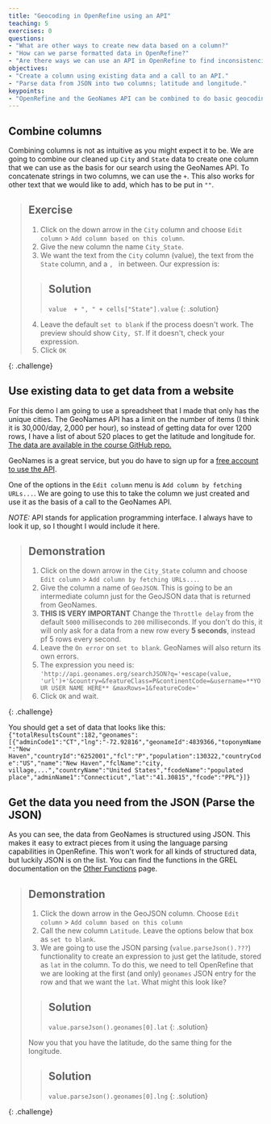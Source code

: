```yaml
---
title: "Geocoding in OpenRefine using an API"
teaching: 5
exercises: 0
questions:
- "What are other ways to create new data based on a column?"
- "How can we parse formatted data in OpenRefine?"
- "Are there ways we can use an API in OpenRefine to find inconsistencies?"
objectives:
- "Create a column using existing data and a call to an API."
- "Parse data from JSON into two columns; latitude and longitude."
keypoints:
- "OpenRefine and the GeoNames API can be combined to do basic geocoding."
---
```


## Combine columns

Combining columns is not as intuitive as you might expect it to be. We  are going to combine our cleaned up `City` and `State` data to create one column that we can use as the basis for our search using the GeoNames API. To concatenate strings in two columns, we can use the `+`. This also works for other text that we would like to add, which has to be put in `""`. 

>## Exercise
>
> 1. Click on the down arrow in the `City` column and choose `Edit column` > `Add column based on this column`.
> 2. Give the new column the name `City_State`.
> 3. We want the text from the `City` column (value), the text from the `State` column, and a `, ` in between. Our expression is:
>
> >## Solution
> > ```value  + ", " + cells["State"].value```
> {: .solution}
>
> 4. Leave the default `set to blank` if the process doesn't work. The preview should show `City, ST`. If it doesn't, check your expression.
> 5. Click `OK` 
>
{: .challenge}

## Use existing data to get data from a website

For this demo I am going to use a spreadsheet that I made that only has the unique cities. The GeoNames API has a limit on the number of items (I think it is 30,000/day, 2,000 per hour), so instead of getting data for over 1200 rows, I have a list of about 520 places to get the latitude and longitude for. [The data are available in the course GitHub repo.](https://raw.githubusercontent.com/kristindawn/DC_OpenRefineTufts/gh-pages/files/Locs_to_GeoCode.csv) 

GeoNames is a great service, but you do have to sign up for a [free account to use the API](http://www.geonames.org/export/). 

One of the options in the `Edit column` menu is `Add column by fetching URLs...`. We are going to use this to take the column we just created and use it as the basis of a call to the GeoNames API. 

*NOTE:* API stands for application programming interface. I always have to look it up, so I thought I would include it here.

>## Demonstration
> 1. Click on the down arrow in the `City_State` column and choose `Edit column` > `Add column by fetching URLs...`.
> 2. Give the column a name of `GeoJSON`. This is going to be an intermediate column just for the GeoJSON data that is returned from GeoNames.
> 3. **THIS IS VERY IMPORTANT** Change the `Throttle delay` from the default `5000` milliseconds to `200` milliseconds. If you don't do this, it will only ask for a data from a new row every **5 seconds**, instead pf 5 rows every second.
> 4. Leave the `On error` on `set to blank`. GeoNames will also return its own errors.
> 5. The expression you need is: 
> ```'http://api.geonames.org/searchJSON?q='+escape(value, 'url')+'&country=&featureClass=P&continentCode=&username=**YOUR USER NAME HERE** &maxRows=1&featureCode='```
> 6. Click `OK` and wait.
>
{: .challenge}

You should get a set of data that looks like this:
``{"totalResultsCount":182,"geonames":[{"adminCode1":"CT","lng":"-72.92816","geonameId":4839366,"toponymName":"New Haven","countryId":"6252001","fcl":"P","population":130322,"countryCode":"US","name":"New Haven","fclName":"city, village,...","countryName":"United States","fcodeName":"populated place","adminName1":"Connecticut","lat":"41.30815","fcode":"PPL"}]}``

## Get the data you need from the JSON (Parse the JSON)

As you can see, the data from GeoNames is structured using JSON. This makes it easy to extract pieces from it using the language parsing capabilities in OpenRefine. This won't work for all kinds of structured data, but luckily JSON is on the list. You can find the functions in the GREL documentation on the [Other Functions](https://github.com/OpenRefine/OpenRefine/wiki/GREL-Other-Functions) page. 

> ## Demonstration
> 1. Click the down arrow in the GeoJSON column. Choose `Edit column` > `Add column based on this column`
> 2. Call the new column `Latitude`. Leave the options below that box as `set to blank`.
> 3. We are going to use the JSON parsing (`value.parseJson().???`) functionality to create an expression to just get the latitude, stored as `lat` in the column. To do this, we need to tell OpenRefine that we are looking at the first (and only) `geonames` JSON entry for the row and that we want the `lat`. What might this look like?
>
> > ## Solution
> > ```value.parseJson().geonames[0].lat```
> {: .solution}
>
> Now you that you have the latitude, do the same thing for the longitude.
>
> > ## Solution
> > ```value.parseJson().geonames[0].lng```
> {: .solution}
>
{: .challenge}
